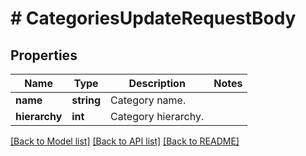 # # CategoriesUpdateRequestBody

## Properties

Name | Type | Description | Notes
------------ | ------------- | ------------- | -------------
**name** | **string** | Category name. |
**hierarchy** | **int** | Category hierarchy. |

[[Back to Model list]](../../README.md#models) [[Back to API list]](../../README.md#endpoints) [[Back to README]](../../README.md)
